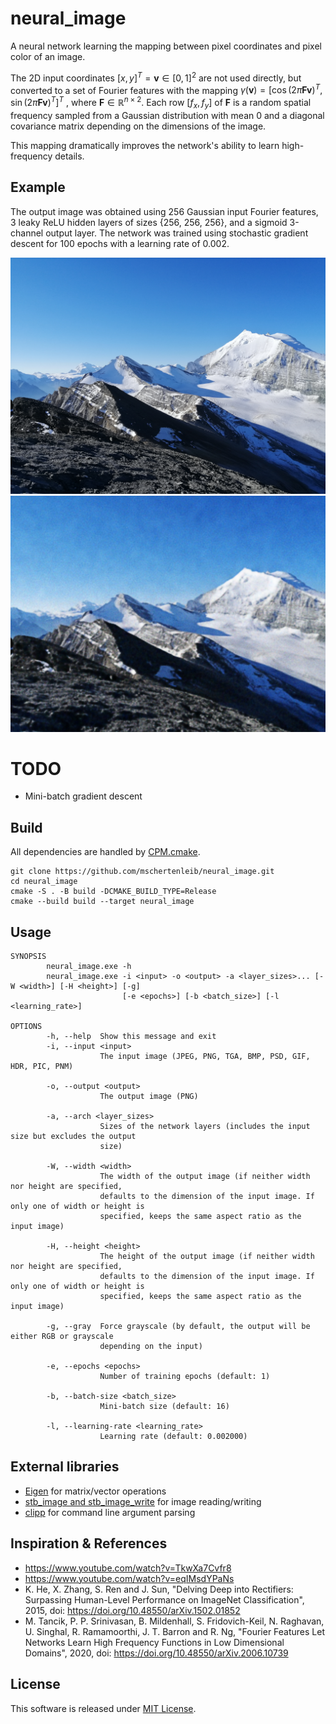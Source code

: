 # neural_image

A neural network learning the mapping between pixel coordinates and pixel color
of an image.

The 2D input
coordinates $`\left[x, y\right]^T = \mathbf{v} \in \left[0, 1\right]^2`$ are not
used directly, but converted to a set of Fourier features with the mapping
$`\gamma(\mathbf{v}) = \left[\cos(2\pi\mathbf{F}\mathbf{v})^T, \sin(2\pi\mathbf{F}\mathbf{v})^T\right]^T`$
, where $`\mathbf{F} \in \mathbb{R}^{n\times2}`$.
Each row $`\left[f_x, f_y\right]`$ of $`\mathbf{F}`$ is a random spatial
frequency sampled from a Gaussian distribution with mean 0 and a diagonal
covariance matrix depending on the dimensions of the image.

This mapping dramatically improves the network's ability to learn high-frequency
details.

## Example

The output image was obtained using 256 Gaussian input Fourier features, 3 leaky
ReLU hidden layers of sizes {256, 256, 256}, and a sigmoid 3-channel output
layer.
The network was trained using stochastic gradient descent for 100 epochs with a
learning rate of 0.002.

![Input](images/input.png)
![Output](images/output.png)

# TODO

- Mini-batch gradient descent

## Build

All dependencies are handled
by [CPM.cmake](https://github.com/cpm-cmake/CPM.cmake).

```
git clone https://github.com/mschertenleib/neural_image.git
cd neural_image
cmake -S . -B build -DCMAKE_BUILD_TYPE=Release
cmake --build build --target neural_image
```

## Usage

```
SYNOPSIS
        neural_image.exe -h
        neural_image.exe -i <input> -o <output> -a <layer_sizes>... [-W <width>] [-H <height>] [-g]
                         [-e <epochs>] [-b <batch_size>] [-l <learning_rate>]

OPTIONS
        -h, --help  Show this message and exit
        -i, --input <input>
                    The input image (JPEG, PNG, TGA, BMP, PSD, GIF, HDR, PIC, PNM)

        -o, --output <output>
                    The output image (PNG)

        -a, --arch <layer_sizes>
                    Sizes of the network layers (includes the input size but excludes the output
                    size)

        -W, --width <width>
                    The width of the output image (if neither width nor height are specified,
                    defaults to the dimension of the input image. If only one of width or height is
                    specified, keeps the same aspect ratio as the input image)

        -H, --height <height>
                    The height of the output image (if neither width nor height are specified,
                    defaults to the dimension of the input image. If only one of width or height is
                    specified, keeps the same aspect ratio as the input image)

        -g, --gray  Force grayscale (by default, the output will be either RGB or grayscale
                    depending on the input)

        -e, --epochs <epochs>
                    Number of training epochs (default: 1)

        -b, --batch-size <batch_size>
                    Mini-batch size (default: 16)

        -l, --learning-rate <learning_rate>
                    Learning rate (default: 0.002000)
```

## External libraries

- [Eigen](https://eigen.tuxfamily.org/index.php?title=Main_Page) for
  matrix/vector operations
- [stb_image and stb_image_write](https://github.com/nothings/stb) for image
  reading/writing
- [clipp](https://github.com/muellan/clipp) for command line argument parsing

## Inspiration & References

- https://www.youtube.com/watch?v=TkwXa7Cvfr8
- https://www.youtube.com/watch?v=eqIMsdYPaNs
- K. He, X. Zhang, S. Ren and J. Sun, "Delving Deep into Rectifiers: Surpassing
  Human-Level Performance on ImageNet Classification", 2015,
  doi: https://doi.org/10.48550/arXiv.1502.01852
- M. Tancik, P. P. Srinivasan, B. Mildenhall, S. Fridovich-Keil, N. Raghavan, U.
  Singhal, R. Ramamoorthi, J. T. Barron and R. Ng, "Fourier Features Let
  Networks Learn High Frequency Functions in Low Dimensional Domains", 2020,
  doi: https://doi.org/10.48550/arXiv.2006.10739

## License

This software is released under [MIT License](LICENSE).
